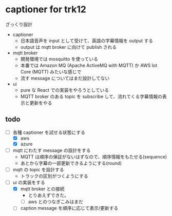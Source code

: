 # captioner for trk12

ざっくり設計
- captioner
  - 日本語音声を input として受けて、英語の字幕情報を output する
  - output は mqtt broker に向けて publish される
- mqtt broker
  - 開発環境では mosquitto を使っている
  - 本番では Amazon MQ (Apache ActiveMQ with MQTT) か AWS Iot Core (MQTT) みたいな感じで
  - 流す message についてはまだ設計してない
- ui
  - pure な React での実装をやろうとしている
  - MQTT broker のある topic を subscribe して、流れてくる字幕情報の表示と更新をやる

## todo

- [ ] 各種 captioner を試せる状態にする
  - [x] aws
  - [x] azure
- [ ] mqtt にわたす message の設計をする
  - MQTT は順序の保証がないはずなので、順序情報をもたせる(sequence)
  - あとから字幕の一部更新できるようにする(round)
- [ ] mqtt の topic を設計する
  - トラックの区別がつくようにする
- [ ] ui の実装をする
  - [x] mqtt broker との接続
    - とりあえずできた。
    - [ ] aws とのつなぎこみはまだ
  - [ ] caption message を順序に応じて表示/更新する
